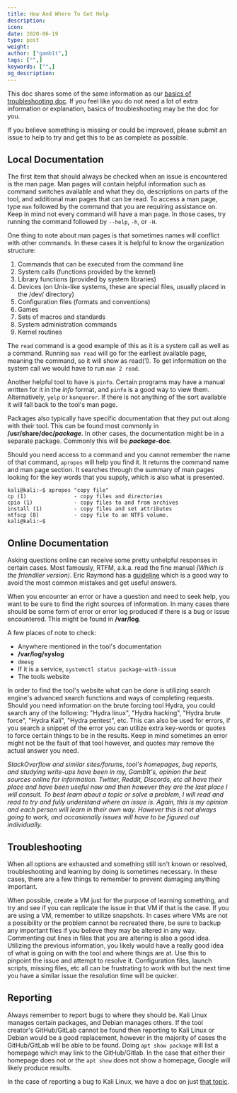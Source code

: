 ```yaml
---
title: How And Where To Get Help
description:
icon:
date: 2020-06-19
type: post
weight:
author: ["gamb1t",]
tags: ["",]
keywords: ["",]
og_description:
---
```


This doc shares some of the same information as our [basics of troubleshooting doc](/docs/troubleshooting/basic-troubleshooting/). If you feel like you do not need a lot of extra information or explanation, basics of troubleshooting may be the doc for you.

If you believe something is missing or could be improved, please submit an issue to help to try and get this to be as complete as possible.

## Local Documentation

The first item that should always be checked when an issue is encountered is the man page. Man pages will contain helpful information such as command switches available and what they do, descriptions on parts of the tool, and additional man pages that can be read. To access a man page, type `man` followed by the command that you are requiring assistance on. Keep in mind not every command will have a man page. In those cases, try running the command followed by `--help`, `-h`, or `-H`.

One thing to note about man pages is that sometimes names will conflict with other commands. In these cases it is helpful to know the organization structure:

1. Commands that can be executed from the command line
2. System calls (functions provided by the kernel)
3. Library functions (provided by system libraries)
4. Devices (on Unix-like systems, these are special files, usually placed in the /dev/ directory)
5. Configuration files (formats and conventions)
6. Games
7. Sets of macros and standards
8. System administration commands
9. Kernel routines

The `read` command is a good example of this as it is a system call as well as a command. Running `man read` will go for the earliest available page, meaning the command, so it will show as read(1). To get information on the system call we would have to run `man 2 read`.

Another helpful tool to have is `pinfo`. Certain programs may have a manual written for it in the _info_ format, and `pinfo` is a good way to view them. Alternatively, `yelp` or `konqueror`. If there is not anything of the sort available it will fall back to the tool's man page.

Packages also typically have specific documentation that they put out along with their tool. This can be found most commonly in **/usr/share/doc/_package_**. In other cases, the documentation might be in a separate package. Commonly this will be **_package_-doc**.

Should you need access to a command and you cannot remember the name of that command, `apropos` will help you find it. It returns the command name and man page section. It searches through the summary of man pages looking for the key words that you supply, which is also what is presented.

```
kali@kali:~$ apropos "copy file"
cp (1)               - copy files and directories
cpio (1)             - copy files to and from archives
install (1)          - copy files and set attributes
ntfscp (8)           - copy file to an NTFS volume.
kali@kali:~$
```

## Online Documentation

Asking questions online can receive some pretty unhelpful responses in certain cases. Most famously, RTFM, a.k.a. read the fine manual _(Which is the friendlier version)_. Eric Raymond has a [guideline](http://catb.org/~esr/faqs/smart-questions.html) which is a good way to avoid the most common mistakes and get useful answers.

When you encounter an error or have a question and need to seek help, you want to be sure to find the right sources of information. In many cases there should be some form of error or error log produced if there is a bug or issue encountered. This might be found in **/var/log**.

A few places of note to check:

* Anywhere mentioned in the tool's documentation
* **/var/log/syslog**
* `dmesg`
* If it is a service, `systemctl status package-with-issue`
* The tools website

In order to find the tool's website what can be done is utilizing search engine's advanced search functions and ways of completing requests. Should you need information on the brute forcing tool Hydra, you could search any of the following: "Hydra linux", "Hydra hacking", "Hydra brute force", "Hydra Kali", "Hydra pentest", etc. This can also be used for errors, if you search a snippet of the error you can utilize extra key-words or quotes to force certain things to be in the results. Keep in mind sometimes an error might not be the fault of that tool however, and quotes may remove the actual answer you need.

_StackOverflow and similar sites/forums, tool's homepages, bug reports, and studying write-ups have been in my, Gamb1t's, opinion the best sources online for information. Twitter, Reddit, Discords, etc all have their place and have been useful now and then however they are the last place I will consult. To best learn about a topic or solve a problem, I will read and read to try and fully understand where an issue is. Again, this is my opinion and each person will learn in their own way. However this is not always going to work, and occasionally issues will have to be figured out individually._

## Troubleshooting

When all options are exhausted and something still isn't known or resolved, troubleshooting and learning by doing is sometimes necessary. In these cases, there are a few things to remember to prevent damaging anything important.

When possible, create a VM just for the purpose of learning something, and try and see if you can replicate the issue in that VM if that is the case. If you are using a VM, remember to utilize snapshots. In cases where VMs are not a possibility or the problem cannot be recreated there, be sure to backup any important files if you believe they may be altered in any way. Commenting out lines in files that you are altering is also a good idea. Utilizing the previous information, you likely would have a really good idea of what is going on with the tool and where things are at. Use this to pinpoint the issue and attempt to resolve it. Configuration files, launch scripts, missing files, etc all can be frustrating to work with but the next time you have a similar issue the resolution time will be quicker.

## Reporting

Always remember to report bugs to where they should be. Kali Linux manages certain packages, and Debian manages others. If the tool creator's GitHub/GitLab cannot be found then reporting to Kali Linux or Debian would be a good replacement, however in the majority of cases the GitHub/GitLab will be able to be found. Doing `apt show package` will list a homepage which may link to the GitHub/Gitlab. In the case that either their homepage does not or the `apt show` does not show a homepage, Google will likely produce results.

In the case of reporting a bug to Kali Linux, we have a doc on just [that topic](/docs/community/submitting-issues-kali-bug-tracker/).
